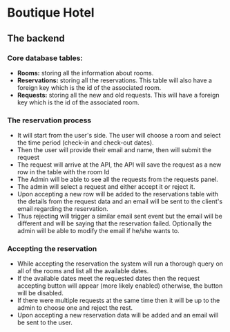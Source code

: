 # Boutique Hotel

## The backend

### Core database tables:

- **Rooms:** storing all the information about rooms.
- **Reservations:** storing all the reservations. This table will also have a foreign key which is the id of the associated room.
- **Requests:** storing all the new and old requests. This will have a foreign key which is the id of the associated room.

### The reservation process

- It will start from the user's side. The user will choose a room and select the time period (check-in and check-out dates).
- Then the user will provide their email and name, then will submit the request
- The request will arrive at the API, the API will save the request as a new row in the table with the room Id
- The Admin will be able to see all the requests from the requests panel.
- The admin will select a request and either accept it or reject it.
- Upon accepting a new row will be added to the reservations table with the details from the request data and an email will be sent to the client's email regarding the reservation.
- Thus rejecting will trigger a similar email sent event but the email will be different and will be saying that the reservation failed. Optionally the admin will be able to modify the email if he/she wants to.

### Accepting the reservation

- While accepting the reservation the system will run a thorough query on all of the rooms and list all the available dates.
- If the available dates meet the requested dates then the request accepting button will appear (more likely enabled) otherwise, the button will be disabled.
- If there were multiple requests at the same time then it will be up to the admin to choose one and reject the rest.
- Upon accepting a new reservation data will be added and an email will be sent to the user.
